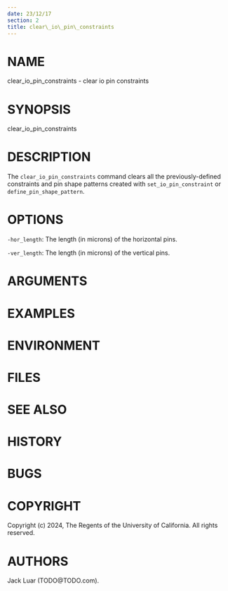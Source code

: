 ```yaml
---
date: 23/12/17
section: 2
title: clear\_io\_pin\_constraints
---
```


NAME
====

clear\_io\_pin\_constraints - clear io pin constraints

SYNOPSIS
========

clear\_io\_pin\_constraints

DESCRIPTION
===========

The `clear_io_pin_constraints` command clears all the previously-defined
constraints and pin shape patterns created with `set_io_pin_constraint`
or `define_pin_shape_pattern`.

OPTIONS
=======

`-hor_length`: The length (in microns) of the horizontal pins.

`-ver_length`: The length (in microns) of the vertical pins.

ARGUMENTS
=========

EXAMPLES
========

ENVIRONMENT
===========

FILES
=====

SEE ALSO
========

HISTORY
=======

BUGS
====

COPYRIGHT
=========

Copyright (c) 2024, The Regents of the University of California. All
rights reserved.

AUTHORS
=======

Jack Luar (TODO\@TODO.com).
